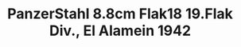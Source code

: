 ---
layout: product
title: "PanzerStahl 8.8cm Flak18 19.Flak Div., El Alamein 1942"
price: "2000" 
desc: "DieCast"
img_path: "/assets/img/PZS88039.webp"
brand: "PanzerStahl"
available: false
special_offer: false
new: false
soon: false
cat: "0N/A"
subcat: "0N/A"
subsubcat: "0N/A"
sifra: "PZS88039"
popular: false
---